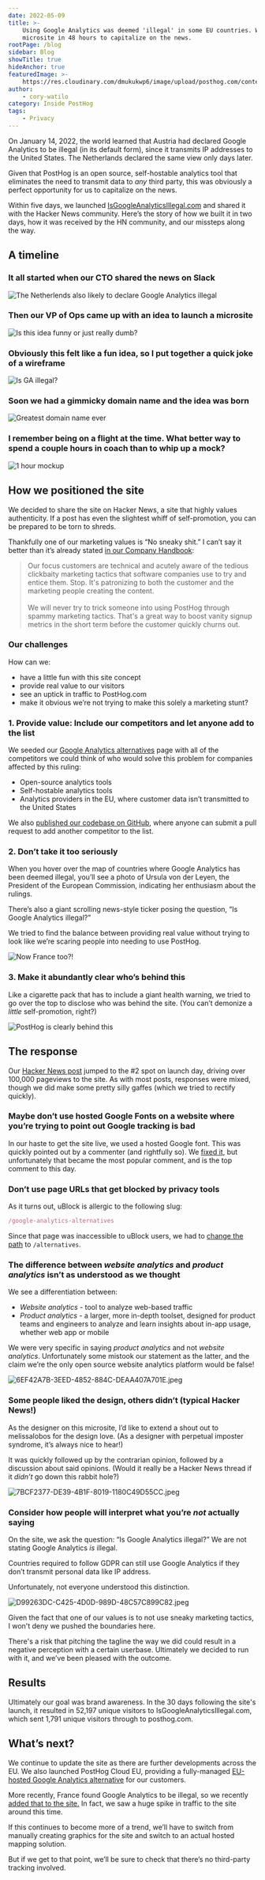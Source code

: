 ```yaml
---
date: 2022-05-09
title: >-
    Using Google Analytics was deemed 'illegal' in some EU countries. We built a
    microsite in 48 hours to capitalize on the news.
rootPage: /blog
sidebar: Blog
showTitle: true
hideAnchor: true
featuredImage: >-
    https://res.cloudinary.com/dmukukwp6/image/upload/posthog.com/contents/images/blog/is-ga-illegal-microsite.png
author:
    - cory-watilo
category: Inside PostHog
tags:
    - Privacy
---
```


On January 14, 2022, the world learned that Austria had declared Google Analytics to be illegal (in its default form), since it transmits IP addresses to the United States. The Netherlands declared the same view only days later.

Given that PostHog is an open source, self-hostable analytics tool that eliminates the need to transmit data to _any_ third party, this was obviously a perfect opportunity for us to capitalize on the news.

Within five days, we launched [IsGoogleAnalyticsIllegal.com](https://isgoogleanalyticsillegal.com) and shared it with the Hacker News community. Here’s the story of how we built it in two days, how it was received by the HN community, and our missteps along the way.

## A timeline

### It all started when our CTO shared the news on Slack

![The Netherlends also likely to declare Google Analytics illegal](https://res.cloudinary.com/dmukukwp6/image/upload/v1710055416/posthog.com/contents/images/blog/is-ga-illegal-microsite/illegal-in-austria.png)

### Then our VP of Ops came up with an idea to launch a microsite

![Is this idea funny or just really dumb?](https://res.cloudinary.com/dmukukwp6/image/upload/v1710055416/posthog.com/contents/images/blog/is-ga-illegal-microsite/is-this-funny-or-just-really-dumb.png)

### Obviously this felt like a fun idea, so I put together a quick joke of a wireframe

![Is GA illegal?](https://res.cloudinary.com/dmukukwp6/image/upload/v1710055416/posthog.com/contents/images/blog/is-ga-illegal-microsite/is-it-illegal-probably.png)

### Soon we had a gimmicky domain name and the idea was born

![Greatest domain name ever](https://res.cloudinary.com/dmukukwp6/image/upload/v1710055416/posthog.com/contents/images/blog/is-ga-illegal-microsite/is-google-analytics-illegal.png)

### I remember being on a flight at the time. What better way to spend a couple hours in coach than to whip up a mock?

![1 hour mockup](https://res.cloudinary.com/dmukukwp6/image/upload/v1710055416/posthog.com/contents/images/blog/is-ga-illegal-microsite/mockup.png)

## How we positioned the site

We decided to share the site on Hacker News, a site that highly values authenticity. If a post has even the slightest whiff of self-promotion, you can be prepared to be torn to shreds.

Thankfully one of our marketing values is “No sneaky shit.” I can’t say it better than it’s already stated [in our Company Handbook](https://posthog.com/handbook/growth/marketing#no-sneaky-shit):

> Our focus customers are technical and acutely aware of the tedious clickbaity marketing tactics that software companies use to try and entice them. Stop. It's patronizing to both the customer and the marketing people creating the content.<br /><br />
> We will never try to trick someone into using PostHog through spammy marketing tactics. That's a great way to boost vanity signup metrics in the short term before the customer quickly churns out.

### Our challenges

How can we:

-   have a little fun with this site concept
-   provide real value to our visitors
-   see an uptick in traffic to PostHog.com
-   make it obvious we’re not trying to make this solely a marketing stunt?

### 1. Provide value: **Include our competitors and let anyone add to the list**

We seeded our [Google Analytics alternatives](https://isgoogleanalyticsillegal.com/alternatives) page with all of the competitors we could think of who would solve this problem for companies affected by this ruling:

-   Open-source analytics tools
-   Self-hostable analytics tools
-   Analytics providers in the EU, where customer data isn’t transmitted to the United States

We also [published our codebase on GitHub](https://github.com/PostHog/isgoogleanalyticsillegal.com), where anyone can submit a pull request to add another competitor to the list.

### 2. Don’t take it too seriously

When you hover over the map of countries where Google Analytics has been deemed illegal, you’ll see a photo of Ursula von der Leyen, the President of the European Commission, indicating her enthusiasm about the rulings.

There’s also a giant scrolling news-style ticker posing the question, “Is Google Analytics illegal?”

We tried to find the balance between providing real value without trying to look like we’re scaring people into needing to use PostHog.

![Now France too?!](https://res.cloudinary.com/dmukukwp6/image/upload/v1710055416/posthog.com/contents/images/blog/is-ga-illegal-microsite/france-too.png)

### 3. Make it abundantly clear who’s behind this

Like a cigarette pack that has to include a giant health warning, we tried to go over the top to disclose who was behind the site. (You can’t demonize a _little_ self-promotion, right?)

![PostHog is clearly behind this](https://res.cloudinary.com/dmukukwp6/image/upload/v1710055416/posthog.com/contents/images/blog/is-ga-illegal-microsite/we-not-hiding-it-bro.png)

## The response

Our [Hacker News post](https://news.ycombinator.com/item?id=29994183) jumped to the #2 spot on launch day, driving over 100,000 pageviews to the site. As with most posts, responses were mixed, though we did make some pretty silly gaffes (which we tried to rectify quickly).

### Maybe don’t use hosted Google Fonts on a website where you’re trying to point out Google tracking is bad

In our haste to get the site live, we used a hosted Google font. This was quickly pointed out by a commenter (and rightfully so). We [fixed it](https://github.com/PostHog/isgoogleanalyticsillegal.com/commit/66061d3e77902caf84482b11f888feea8dd615e9), but unfortunately that became the most popular comment, and is the top comment to this day.

### Don’t use page URLs that get blocked by privacy tools

As it turns out, uBlock is allergic to the following slug:

```jsx
/google-analytics-alternatives
```

Since that page was inaccessible to uBlock users, we had to [change the path](https://github.com/PostHog/isgoogleanalyticsillegal.com/pull/7) to `/alternatives`.

### The difference between _website analytics_ and _product analytics_ isn’t as understood as we thought

We see a differentiation between:

-   _Website analytics_ - tool to analyze web-based traffic
-   _Product analytics_ - a larger, more in-depth toolset, designed for product teams and engineers to analyze and learn insights about in-app usage, whether web app or mobile

We were very specific in saying _product analytics_ and not _website analytics_. Unfortunately some mistook our statement as the latter, and the claim we’re the only open source website analytics platform would be false!

![6EF42A7B-3EED-4852-884C-DEAA407A701E.jpeg](https://res.cloudinary.com/dmukukwp6/image/upload/v1710055416/posthog.com/contents/images/blog/is-ga-illegal-microsite/6EF42A7B-3EED-4852-884C-DEAA407A701E.jpeg)

### Some people liked the design, others didn’t (typical Hacker News!)

As the designer on this microsite, I’d like to extend a shout out to melissalobos for the design love. (As a designer with perpetual imposter syndrome, it’s always nice to hear!)

It was quickly followed up by the contrarian opinion, followed by a discussion about said opinions. (Would it really be a Hacker News thread if it _didn’t_ go down this rabbit hole?)

![7BCF2377-DE39-4B1F-8019-1180C49D55CC.jpeg](https://res.cloudinary.com/dmukukwp6/image/upload/v1710055416/posthog.com/contents/images/blog/is-ga-illegal-microsite/7BCF2377-DE39-4B1F-8019-1180C49D55CC.jpeg)

### Consider how people will interpret what you’re _not_ actually saying

On the site, we ask the question: “Is Google Analytics illegal?” We are not stating Google Analytics _is_ illegal.

Countries required to follow GDPR can still use Google Analytics if they don’t transmit personal data like IP address.

Unfortunately, not everyone understood this distinction.

![D99263DC-C425-4D0D-989D-48C57C899C82.jpeg](https://res.cloudinary.com/dmukukwp6/image/upload/v1710055416/posthog.com/contents/images/blog/is-ga-illegal-microsite/D99263DC-C425-4D0D-989D-48C57C899C82.jpeg)

Given the fact that one of our values is to not use sneaky marketing tactics, I won't deny we pushed the boundaries here.

There's a risk that pitching the tagline the way we did could result in a negative perception with a certain userbase. Ultimately we decided to run with it, and we’ve been pleased with the outcome.

## Results

Ultimately our goal was brand awareness. In the 30 days following the site's launch, it resulted in 52,197 unique visitors to IsGoogleAnalyticsIllegal.com, which sent 1,791 unique visitors through to posthog.com.

## What’s next?

We continue to update the site as there are further developments across the EU. We also launched PostHog Cloud EU, providing a fully-managed [EU-hosted Google Analytics alternative](/blog/ga4-alternatives) for our customers.

More recently, France found Google Analytics to be illegal, so we recently [added that to the site.](https://isgoogleanalyticsillegal.com/france/) In fact, we saw a huge spike in traffic to the site around this time.

If this continues to become more of a trend, we’ll have to switch from manually creating graphics for the site and switch to an actual hosted mapping solution.

But if we get to that point, we’ll be sure to check that there’s no third-party tracking involved.

<GDPRForm />
